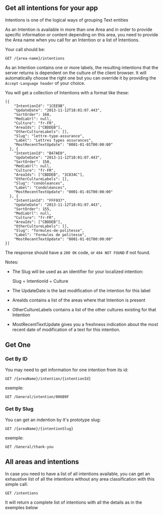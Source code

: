 ## Get all intentions for your app

Intentions is one of the logical ways of grouping Text entities

As an Intention is available in more than one Area and in order to provide specific information or content depending on this area, you need to provide the
Area name when you call for an Intention or a list of Intentions.

Your call should be:

    GET /{area-name}/intentions

As an Intention contains one or more labels, the resulting intentions that the server returns is dependent on the culture of the client browser. It will automatically choose the right one but you can override it by providing the
`Accept-Language header` of your choice.

You will get a collection of Intentions with a format like these:

  
    [{
        "IntentionId": "1CEE9B",
        "UpdateDate": "2013-11-12T18:01:07.443",
        "SortOrder": 160,
        "MediaUrl": null,
        "Culture": "fr-FR",
        "AreaIds": ["CBDDEB"],
        "OtherCultureLabels": [],
        "Slug": "lettre-type-assurance",
        "Label": "Lettres types assurances",
        "MostRecentTextUpdate": "0001-01-01T00:00:00"
      }, {
        "IntentionId": "B47AE0",
        "UpdateDate": "2013-11-12T18:01:07.443",
        "SortOrder": 150,
        "MediaUrl": null,
        "Culture": "fr-FR",
        "AreaIds": ["CBDDEB", "3C834C"],
        "OtherCultureLabels": [],
        "Slug": "condoleances",
        "Label": "Condoléances",
        "MostRecentTextUpdate": "0001-01-01T00:00:00"
      }, {
        "IntentionId": "FFF937",
        "UpdateDate": "2013-11-12T18:01:07.443",
        "SortOrder": 155,
        "MediaUrl": null,
        "Culture": "fr-FR",
        "AreaIds": ["CBDDEB"],
        "OtherCultureLabels": [],
        "Slug": "formules-de-politesse",
        "Label": "Formules de politesse",
        "MostRecentTextUpdate": "0001-01-01T00:00:00"
    }]

The response should have a `200 OK` code, or `404 NOT FOUND` if not found.

Notes:

* The Slug will be used as an identifier for your localized intention:
  
    Slug = IntentionId + Culture
    
* The UpdateDate is the last modification of the intention for this label
* AreaIds contains a list of the areas where that Intention is present
* OtherCultureLabels contains a list of the other cultures existing for that Intention
* MostRecentTextUpdate gives you a freshness indication about the most recent date of modification of a text for this intention.

## Get One

### Get By ID

You may need to get information for one intention from its id:

    GET /{areaName}/intention/{intentionId}
    
exemple:
    
    GET /General/intention/006B9F


### Get By Slug

You can get an indention by it's prototype slug:

    GET /{areaName}/{intentionSlug}
    
exemple:
    
    GET /General/thank-you
    
    
## All areas and intentions

In case you need to have a list of all intentions available, you can get an exhaustive list of all the intentions without any area classification with this simple call:

    GET /intentions

It will return a complete list of intentions with all the details as in the exemples below



